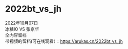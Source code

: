 # 2022bt_vs_jh
2022年10月07日<br>
冰糖IO VS 张京华<br>
全内容留档<br>
带视频的留档(可在线观看）：https://arukas.cn/2022bt_vs_jh
